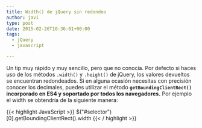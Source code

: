 ```yaml
---
title: Width() de jQuery sin redondeo
author: javi
type: post
date: 2015-02-26T10:36:01+00:00
tags:
  - jQuery
  - javascript

---
```

Un tip muy rápido y muy sencillo, pero que no conocía. Por defecto si haces uso de los métodos `.width()` y `.height()` de jQuery, los valores devueltos se encuentran redondeados. Si en alguna ocasión necesitas con precisión conocer los decimales, puedes utilizar el método **`getBoundingClientRect()` incorporado en ES4 y soportado por todos los navegadores.** Por ejemplo el width se obtendría de la siguiente manera:

{{< highlight JavaScript >}}
$("#selector")[0].getBoundingClientRect().width
{{< / highlight >}}
